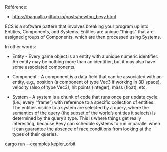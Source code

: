 Référence: 
* https://bagnalla.github.io/posts/newton_bevy.html

ECS is a software pattern that involves breaking your program up into Entities, Components, and Systems. Entities are unique "things" that are assigned groups of Components, which are then processed using Systems.

In other words:

* Entity - Every game object is an entity with a unique numeric identifier. An entity may be nothing more than an identifier, but it may also have some associated components.

* Component - A component is a data field that can be associated with an entity, e.g., position (a component of type Vec3 if working in 3D space), velocity (also of type Vec3), hit points (integer), mass (float), etc.

* System - A system is a chunk of code that runs once per update cycle (i.e., every “frame”) with reference to a specific collection of entities. The entities visible to a system are selected by a query, where the semantics of the query (the subset of the world’s entities it selects) is determined by the query’s type. This is where things get really interesting, because Bevy can schedule systems to run in parallel when it can guarantee the absence of race conditions from looking at the types of their queries.

cargo run --examples kepler_orbit
